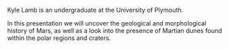 Kyle Lamb is an undergraduate at the University of Plymouth.

In this presentation we will uncover the geological and morphological history of Mars, as well as a look into the presence of Martian dunes found within the polar regions and craters. 